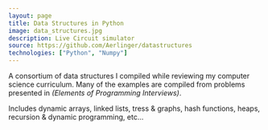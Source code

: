 ```yaml
---
layout: page
title: Data Structures in Python
image: data_structures.jpg
description: Live Circuit simulator
source: https://github.com/Aerlinger/datastructures
technologies: ["Python", "Numpy"]
---
```


A consortium of data structures I compiled while reviewing my computer science curriculum. Many of the examples are compiled from problems presented in *(Elements of Programming Interviews)*.

Includes dynamic arrays, linked lists, tress & graphs, hash functions, heaps, recursion & dynamic programming, etc...
